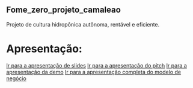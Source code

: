 ## Fome_zero_projeto_camaleao
Projeto de cultura hidropônica autônoma, rentável e eficiente.

# Apresentação:
[Ir para a apresentação de slides](https://docs.google.com/presentation/d/1kDnKfTGVjnSzuJHEI79H7WB59ZPi1RFYoc84ttLF-Zs/edit?usp=sharing "Ir para a apresentação de slides")
[Ir para a apresentação do pitch](https://www.youtube.com/channel/UC8CDa-kB38Pfzai1C1sc0jA "I1")
[Ir para a apresentação da demo](https://www.youtube.com/channel/UC8CDa-kB38Pfzai1C1sc0jA "I2")
[Ir para a apresentação completa do modelo de negócio](https://www.youtube.com/channel/UC8CDa-kB38Pfzai1C1sc0jA "Ir para ")

